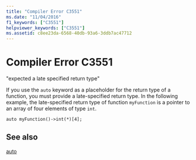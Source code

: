 ```yaml
---
title: "Compiler Error C3551"
ms.date: "11/04/2016"
f1_keywords: ["C3551"]
helpviewer_keywords: ["C3551"]
ms.assetid: c8ee23da-6568-40db-93a6-3ddb7ac47712
---
```

# Compiler Error C3551

"expected a late specified return type"

If you use the `auto` keyword as a placeholder for the return type of a function, you must provide a late-specified return type. In the following example, the late-specified return type of function `myFunction` is a pointer to an array of four elements of type `int`.

```
auto myFunction()->int(*)[4];
```

## See also

[auto](../../cpp/auto-cpp.md)